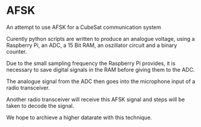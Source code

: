 # AFSK
An attempt to use AFSK for a CubeSat communication system

Curently python scripts are written to produce an analogue voltage, using a Raspberry Pi, an ADC, a 15 Bit RAM, an oszillator circuit and a binary counter.

Due to the small sampling frequency the Raspberry Pi provides, it is necessary to save digital signals in the RAM before giving them to the ADC.

The analogue signal from the ADC then goes into the microphone input of a radio transceiver.
 
Another radio transceiver will receive this AFSK signal and steps will be taken to decode the signal.

We hope to archieve a higher datarate with this technique.
